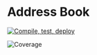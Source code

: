 # Address Book

[![Compile, test, deploy](https://github.com/MarcusKhooLK/vttp_paf_day22/actions/workflows/main.yaml/badge.svg)](https://github.com/MarcusKhooLK/vttp_paf_day23/actions/workflows/main.yaml)

![Coverage](https://dumpbucket.sgp1.digitaloceanspaces.com/coverage/vttp_paf_day23/jacoco.svg)
